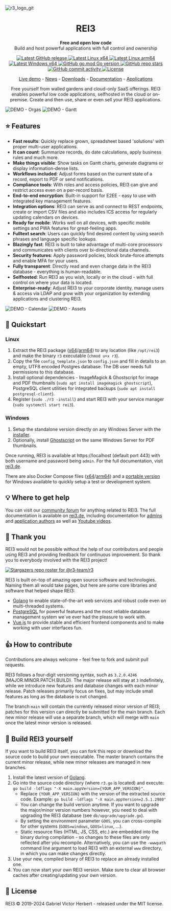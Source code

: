 ![r3_logo_git](https://github.com/r3-team/r3/assets/91060542/a759e7ec-e1a0-4a4e-a426-509abc764352)
<h1 align="center">REI3</h1>
<p align="center"><strong>Free and open low code</strong><br />Build and host powerful applications with full control and ownership</p>

<p align="center">
	<a href="https://github.com/r3-team/r3/releases" target="_blank">
		<img src="https://img.shields.io/github/v/release/r3-team/r3" alt="Latest GitHub release" />
	</a>
	<a href="https://rei3.de/latest/x64_linux" target="_blank">
		<img src="https://img.shields.io/badge/linux-x64-yellow" alt="Latest Linux x64" />
	</a>
	<a href="https://rei3.de/latest/arm64_linux" target="_blank">
		<img src="https://img.shields.io/badge/linux-arm64-yellow" alt="Latest Linux arm64" />
	</a>
	<a href="https://rei3.de/latest/x64_installer" target="_blank">
		<img src="https://img.shields.io/badge/windows-x64-00a8e8" alt="Latest Windows x64" />
	</a>
	<a href="https://img.shields.io/github/go-mod/go-version/r3-team/r3" target="_blank">
		<img src="https://img.shields.io/github/go-mod/go-version/r3-team/r3" alt="GitHub go.mod Go version" />
	</a>
	<a href="https://github.com/r3-team/r3/stargazers" target="_blank">
		<img src="https://img.shields.io/github/stars/r3-team/r3" alt="GitHub repo stars" />
	</a>
	<a href="https://github.com/r3-team/r3/commits/main" target="_blank">
		<img src="https://img.shields.io/github/commit-activity/t/r3-team/r3" alt="GitHub commit activity" />
	</a>
	<a href="https://github.com/r3-team/r3/blob/main/LICENSE" target="_blank">
		<img src="https://img.shields.io/github/license/r3-team/r3" alt="License" />
	</a>
</p>
<p align="center">
	<a href="https://demo.rei3.de/" target="_blank">Live demo</a>
	-
	<a href="https://rei3.de/en/news" target="_blank">News</a>
	-
	<a href="https://rei3.de/en/downloads" target="_blank">Downloads</a>
	-
	<a href="https://rei3.de/en/docs" target="_blank">Documentation</a>
	-
	<a href="https://rei3.de/en/applications" target="_blank">Applications</a>
</p>

<p align="center">Free yourself from walled gardens and cloud-only SaaS offerings. REI3 enables powerful low code applications, selfhosted in the cloud or on-premise. Create and then use, share or even sell your REI3 applications.</p>

![DEMO - Orgas](https://github.com/r3-team/r3/assets/91060542/77596cf1-5ea8-4130-999d-bbd4aa782535)
![DEMO - Gantt](https://github.com/r3-team/r3/assets/91060542/3c103e67-6e48-4fc6-b99a-9dfcde00bba7)

## :star: Features
* **Fast results**: Quickly replace grown, spreadsheet based 'solutions' with proper multi-user applications.
* **It can count**: Summarize records, do date calculations, apply business rules and much more.
* **Make things visible**: Show tasks on Gantt charts, generate diagrams or display information-dense lists.
* **Workflows included**: Adjust forms based on the current state of a record, export to PDF or send notifications.
* **Compliance tools**: With roles and access policies, REI3 can give and restrict access even on a per-record basis.
* **End-to-end encryption**: Built-in support for E2EE - easy to use with integrated key management features.
* **Integration options**: REI3 can serve as and connect to REST endpoints, create or import CSV files and also includes ICS access for regularly updating calendars on devices.
* **Ready for mobile**: Works well on all devices, with specific mobile settings and PWA features for great-feeling apps.
* **Fulltext search**: Users can quickly find desired content by using search phrases and language specific lookups.
* **Blazingly fast**: REI3 is built to take advantage of multi-core processors and communicates with clients over bi-directional data channels.
* **Security features**: Apply password policies, block brute-force attempts and enable MFA for your users.
* **Fully transparent**: Directly read and even change data in the REI3 database - everything is human-readable.
* **Selfhosted**: Run REI3 as you wish, locally or in the cloud - with full control on where your data is located.
* **Enterprise-ready**: Adjust REI3 to your corporate identity, manage users & access via LDAP and grow with your organization by extending applications and clustering REI3.

![DEMO - Calendar](https://github.com/r3-team/r3/assets/91060542/9aaad47b-fadf-4ed1-a07a-ca9ceb01e548)
![DEMO - Assets](https://github.com/r3-team/r3/assets/91060542/36ea11cc-7c81-43ad-84c8-4722857e0d01)

## :rocket: Quickstart
### Linux
1. Extract the REI3 package ([x64](https://rei3.de/latest/x64_linux)/[arm64](https://rei3.de/latest/arm64_linux)) to any location (like `/opt/rei3`) and make the binary `r3` executable (`chmod u+x r3`).
1. Copy the file `config_template.json` to `config.json` and fill in details to an empty, UTF8 encoded Postgres database. The DB user needs full permissions to this database.
1. Install optional dependencies - ImageMagick & Ghostscript for image and PDF thumbnails (`sudo apt install imagemagick ghostscript`), PostgreSQL client utilities for integrated backups (`sudo apt install postgresql-client`).
1. Register (`sudo ./r3 -install`) and start REI3 with your service manager (`sudo systemctl start rei3`).
### Windows
1. Setup the standalone version directly on any Windows Server with the [installer](https://rei3.de/latest/x64_installer).
1. Optionally, install [Ghostscript](https://www.ghostscript.com/) on the same Windows Server for PDF thumbnails.

Once running, REI3 is available at https://localhost (default port 443) with both username and password being `admin`. For the full documentation, visit [rei3.de](https://rei3.de/en/docs).

There are also Docker Compose files ([x64](https://rei3.de/docker_x64)/[arm64](https://rei3.de/docker_arm64)) and a [portable version](https://rei3.de/latest/x64_portable) for Windows available to quickly setup a test or development system.

## :bulb: Where to get help
You can visit our [community forum](https://community.rei3.de) for anything related to REI3. The full documentation is available on [rei3.de](https://rei3.de/en/docs), including documentation for [admins](https://rei3.de/en/docs/admin) and [application authors](https://rei3.de/en/docs/builder) as well as [Youtube videos](https://www.youtube.com/channel/UCKb1YPyUV-O4GxcCdHc4Csw).

## :clap: Thank you
REI3 would not be possible without the help of our contributors and people using REI3 and providing feedback for continuous improvement. So thank you to everybody involved with the REI3 project!

[![Stargazers repo roster for @r3-team/r3](https://reporoster.com/stars/dark/r3-team/r3)](https://github.com/r3-team/r3/stargazers)

REI3 is built on-top of amazing open source software and technologies. Naming them all would take pages, but here are some core libraries and software that helped shape REI3:
* [Golang](https://golang.org/) to enable state-of-the-art web services and robust code even on multi-threaded systems.
* [PostgreSQL](https://www.postgresql.org/) for powerful features and the most reliable database management system we´ve ever had the pleasure to work with.
* [Vue.js](https://vuejs.org/) to provide stable and efficient frontend components and to make working with user interfaces fun.

## :+1: How to contribute
Contributions are always welcome - feel free to fork and submit pull requests.

REI3 follows a four-digit versioning syntax, such as `3.2.0.4246` (MAJOR.MINOR.PATCH.BUILD). The major release will stay at `3` indefinitely, while we introduce new features and database changes with each minor release. Patch releases primarily focus on fixes, but may include small features as long as the database is not changed.

The branch `main` will contain the currently released minor version of REI3; patches for this version can directly be submitted for the main branch. Each new minor release will use a separate branch, which will merge with `main` once the latest minor version is released.

## :nut_and_bolt: Build REI3 yourself
If you want to build REI3 itself, you can fork this repo or download the source code to build your own executable. The master branch contains the current minor release, while new minor releases are managed in new branches.

1. Install the latest version of [Golang](https://golang.org/dl/).
1. Go into the source code directory (where `r3.go` is located) and execute: `go build -ldflags "-X main.appVersion={YOUR_APP_VERSION}"`.
   * Replace `{YOUR_APP_VERSION}` with the version of the extracted source code. Example: `go build -ldflags "-X main.appVersion=2.5.1.2980"`
   * You can change the build version anytime. If you want to upgrade the major/minor version numbers however, you need to deal with upgrading the REI3 database (see `db/upgrade/upgrade.go`).
   * By setting the environment parameter `GOOS`, you can cross-compile for other systems (`GOOS=windows`, `GOOS=linux`, ...).
   * Static resource files (HTML, JS, CSS, etc.) are embedded into the binary during compilation - so changes to these files are only reflected after you recompile. Alternatively, you can use the `-wwwpath` command line argument to load REI3 with an external `www` directory, in which you can make changes directly.
1. Use your new, compiled binary of REI3 to replace an already installed one.
1. You can now start your own REI3 version. Make sure to clear all browser caches after creating/updating your own version.

## :page_with_curl: License
REI3 © 2019-2024 Gabriel Victor Herbert - released under the MIT license.
